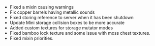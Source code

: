 - Fixed a mixin causing warnings
- Fix copper barrels having metallic sounds
- Fixed storing reference to server when it has been shutdown
- Update Mini storage collision boxes to be more accurate
- Added custom textures for storage mutator modes
- Fixed bamboo lock texture and some issue with moss chest textures.
- Fixed mixin priorities. 
